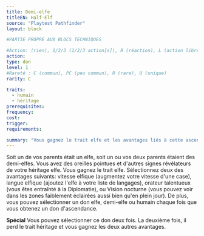 ```yaml
---
title: Demi-elfe
titleEN: Half-Elf
source: "Playtest Pathfinder"
layout: block

#PARTIE PROPRE AUX BLOCS TECHNIQUES

#Action: (rien), 1/2/3 (1/2/3 action[s]), R (réaction), L (action libre)
action: 
type: don
level: 1
#Rareté : C (commun), PC (peu commun), R (rare), U (unique)
rarity: C

traits:
  - humain
  - héritage
prerequisites: 
frequency:
cost:
trigger:
requirements:

summary: "Vous gagnez le trait elfe et les avantages liés à cette ascendance."
---
```


Soit un de vos parents était un elfe, soit un ou vos deux parents étaient des demi-elfes. Vous avez des oreilles pointues et d'autres signes révélateurs de votre héritage elfe. Vous gagnez le trait elfe. Sélectionnez deux des avantages suivants: vitesse elfique (augmentez votre vitesse d'une case), langue elfique (ajoutez l'elfe à votre liste de langages), orateur talentueux (vous êtes entraînté à la Diplomatie), ou Vision nocturne (vous pouvez voir dans les zones faiblement éclairées aussi bien qu'en plein jour). De plus, vous pouvez sélectionner un don elfe, demi-elfe ou humain chaque fois que vous obtenez un don d'ascendance.

**Spécial** Vous pouvez sélectionner ce don deux fois. La deuxième fois, il perd le trait héritage et vous gagnez les deux autres avantages.